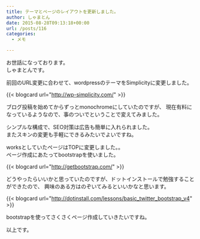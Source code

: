 ```yaml
---
title: テーマとページのレイアウトを更新しました。
author: しゃまとん
date: 2015-08-28T09:13:18+00:00
url: /posts/116
categories:
  - メモ

---
```

お世話になっております。  
しゃまとんです。

前回のURL変更に合わせて、wordpressのテーマをSimplicityに変更しました。

{{< blogcard url="http://wp-simplicity.com/" >}}

ブログ投稿を始めてからずっとmonochromeにしていたのですが、
現在有料になっているようなので、事のついでということで変えてみました。

シンプルな構成で、SEO対策は広告も簡単に入れられました。  
またスキンの変更も手軽にできるみたいでよいですね。

worksとしていたページはTOPに変更しました。。  
ページ作成にあたってbootstrapを使いました。

{{< blogcard url="http://getbootstrap.com/" >}}

どうやったらいいかと思っていたのですが、ドットインストールで勉強することができたので、
興味のある方はのぞいてみるといいかなと思います。

{{< blogcard url="http://dotinstall.com/lessons/basic_twitter_bootstrap_v4" >}}

bootstrapを使ってさくさくページ作成していきたいですね。

以上です。
